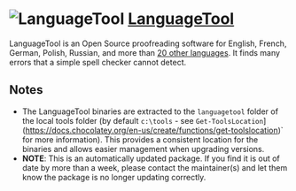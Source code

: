 # ![LanguageTool](https://cdn.jsdelivr.net/gh/pauby/ChocoPackages@8df3772/icons/languagetool.png "LanguageTool Logo") [LanguageTool](https://chocolatey.org/packages/languagetool)

LanguageTool is an Open Source proofreading software for English, French, German, Polish, Russian, and more than [20 other languages](https://languagetool.org/languages/). It finds many errors that a simple spell checker cannot detect.

## Notes

* The LanguageTool binaries are extracted to the `languagetool` folder of the local tools folder (by default `c:\tools` - see `Get-ToolsLocation`](https://docs.chocolatey.org/en-us/create/functions/get-toolslocation)` for more information). This provides a consistent location for the binaries and allows easier management when upgrading versions.
* **NOTE**: This is an automatically updated package. If you find it is out of date by more than a week, please contact the maintainer(s) and let them know the package is no longer updating correctly.
